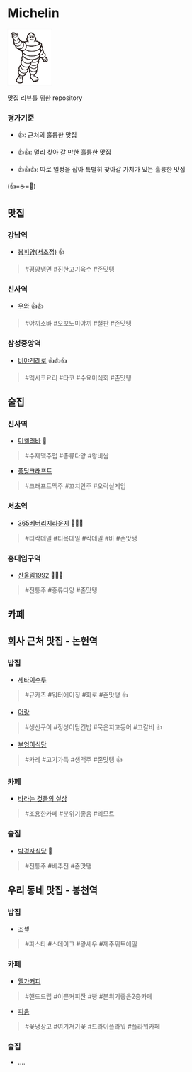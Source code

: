 # Michelin

<img src="./michelin.jpg" width="100">

맛집 리뷰를 위한 repository

### 평가기준
- :+1:: 근처의 훌륭한 맛집

- :+1::+1:: 멀리 찾아 갈 만한 훌륭한 맛집

- :+1::+1::+1:: 따로 일정을 잡아 특별히 찾아갈 가치가 있는 훌륭한 맛집

(:+1:=:coffee:=:beer:)

## 맛집

### 강남역
- [봉피양(서초점)](https://store.naver.com/restaurants/detail?id=12973914) :+1:
> #평양냉면 #진한고기육수 #존맛탱

### 신사역
- [우와](https://store.naver.com/restaurants/detail?id=1653280910) :+1::+1:
> #야끼소바 #오꼬노미야끼 #철판 #존맛탱

### 삼성중앙역
- [비야게레로](https://store.naver.com/restaurants/detail?entry=plt&id=36528809) :+1::+1::+1:
> #멕시코요리 #타코 #수요미식회 #존맛탱

## 술집

### 신사역
- [미켈러바](https://store.naver.com/restaurants/detail?id=36877874) :beer:
> #수제맥주펍 #종류다양 #왕비쌈
 
- [퐁당크래프트](https://store.naver.com/restaurants/detail?id=35553932)
> #크래프트맥주 #꼬치안주 #오락실게임

### 서초역
- [365베버리지라운지](https://store.naver.com/restaurants/detail?entry=plt&id=36952380) :beer::beer::beer:
> #티칵테일 #티목테일 #칵테일 #바 #존맛탱

### 홍대입구역
- [산울림1992](https://store.naver.com/restaurants/detail?id=13123910) :beer::beer::beer:
> #전통주 #종류다양 #존맛탱

## 카페

## 회사 근처 맛집 - 논현역
### 밥집
- [세타이수루](https://store.naver.com/restaurants/detail?entry=plt&id=37754520)
> #규카츠 #워터에이징 #화로 #존맛탱
> :+1:

- [어랑](https://store.naver.com/restaurants/detail?id=475744961)
> #생선구이 #정성이담긴밥 #묵은지고등어 #고갈비
> :+1:

- [부엉이식당](https://store.naver.com/restaurants/detail?entry=plt&id=1824038108)
> #카레 #고기가득 #생맥주 #존맛탱
> :+1:

### 카페
- [바라는 것들의 실상](https://store.naver.com/restaurants/detail?id=36772019)
> #조용한카페 #분위기좋음 #리모트

### 술집
- [박경자식당](https://store.naver.com/restaurants/detail?id=39698674) :beer:
> #전통주 #배추전 #존맛탱

## 우리 동네 맛집 - 봉천역
### 밥집
- [조솊](https://store.naver.com/restaurants/detail?id=1345297479)
> #파스타 #스테이크 #왕새우 #제주위트에일

### 카페
- [엘가커피](https://store.naver.com/restaurants/detail?id=37818385)
> #핸드드립 #이쁜커피잔 #빵 #분위기좋은2층카페

- [피움](https://store.naver.com/restaurants/detail?id=1088837534)
> #꽃냉장고 #여기저기꽃 #드라이플라워 #플라워카페

### 술집
- .... 


